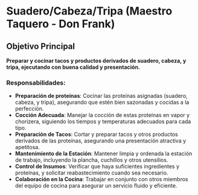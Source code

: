 # Suadero/Cabeza/Tripa (Maestro Taquero - Don Frank)

## Objetivo Principal

**Preparar y cocinar tacos y productos derivados de suadero, cabeza, y tripa, ejecutando con buena calidad y presentación.**

### Responsabilidades:

- **Preparación de proteínas**: Cocinar las proteínas asignadas (suadero, cabeza, y tripa), asegurando que estén bien sazonadas y cocidas a la perfección.
- **Cocción Adecuada**: Manejar la cocción de estas proteínas en vapor y chorizera, siguiendo los tiempos y temperaturas adecuados para cada tipo.
- **Preparación de Tacos**: Cortar y preparar tacos y otros productos derivados de las proteínas, asegurando una presentación atractiva y apetitosa.
- **Mantenimiento de la Estación**: Mantener limpia y ordenada la estación de trabajo, incluyendo la plancha, cuchillos y otros utensilios.
- **Control de Insumos**: Verificar que haya suficientes ingredientes y proteínas, y solicitar reabastecimiento cuando sea necesario.
- **Colaboración en la Cocina**: Trabajar en conjunto con otros miembros del equipo de cocina para asegurar un servicio fluido y eficiente.
